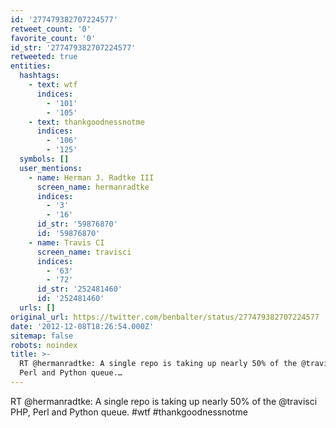 ```yaml
---
id: '277479382707224577'
retweet_count: '0'
favorite_count: '0'
id_str: '277479382707224577'
retweeted: true
entities:
  hashtags:
    - text: wtf
      indices:
        - '101'
        - '105'
    - text: thankgoodnessnotme
      indices:
        - '106'
        - '125'
  symbols: []
  user_mentions:
    - name: Herman J. Radtke III
      screen_name: hermanradtke
      indices:
        - '3'
        - '16'
      id_str: '59876870'
      id: '59876870'
    - name: Travis CI
      screen_name: travisci
      indices:
        - '63'
        - '72'
      id_str: '252481460'
      id: '252481460'
  urls: []
original_url: https://twitter.com/benbalter/status/277479382707224577
date: '2012-12-08T18:26:54.000Z'
sitemap: false
robots: noindex
title: >-
  RT @hermanradtke: A single repo is taking up nearly 50% of the @travisci PHP,
  Perl and Python queue.…
---
```


RT @hermanradtke: A single repo is taking up nearly 50% of the @travisci PHP, Perl and Python queue. #wtf #thankgoodnessnotme